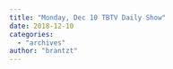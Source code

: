 ```yaml
---
title: "Monday, Dec 10 TBTV Daily Show"
date: 2018-12-10
categories: 
  - "archives"
author: "brantzt"
---
```



